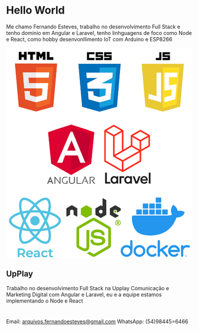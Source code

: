 # Hello World
Me chamo Fernando Esteves, trabalho no desenvolvimento Full Stack e tenho dominio em Angular e Laravel, tenho linhguagens de foco como Node e React, como hobby desenvonllimento  IoT com Arduino e ESP8266 

<img style=" 100%" src="assets\LinguagensDesenvolvimento.png" alt="">

## UpPlay
Trabalho no desenvolvimento Full Stack na Upplay Comunicação e Marketing Digital com Angular e Laravel, eu e a equipe estamos implementando o Node e React

#
Email: arquivos.fernandoesteves@gmail.com 
WhatsApp: (54)98445=6466

    
    
